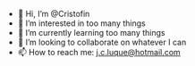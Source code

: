- 👋 Hi, I’m @Cristofin
- 👀 I’m interested in too many things
- 🌱 I’m currently learning too many things
- 💞️ I’m looking to collaborate on whatever I can
- 📫 How to reach me: j.c.luque@hotmail.com

<!---
Cristofin/Cristofin is a ✨ special ✨ repository because its `README.md` (this file) appears on your GitHub profile.
You can click the Preview link to take a look at your changes.
--->
